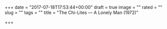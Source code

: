 +++
date = "2017-07-18T17:53:44+00:00"
draft = true
image = ""
rated = ""
slug = ""
tags = ""
title = "The Chi-Lites — A Lonely Man (1972)"

+++
